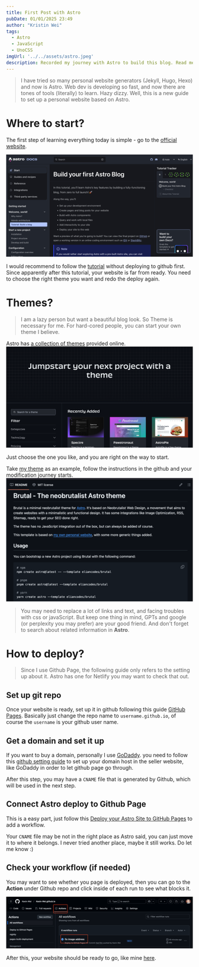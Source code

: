 ```yaml
---
title: First Post with Astro
pubDate: 01/01/2025 23:49
author: "Kristin Wei"
tags:
  - Astro
  - JavaScript
  - UnoCSS
imgUrl: '../../assets/astro.jpeg'
description: Recorded my journey with Astro to build this blog. Read me if you also want to learn to build this.
---
```

> I have tried so many personal website generators (Jekyll, Hugo, Hexo) and now is Astro. Web dev is developing so fast, and now there are tones of tools (literally) to learn. Hazy dizzy. Well, this is a new guide to set up a personal website based on Astro.

# Where to start?
The first step of learning everything today is simple - go to the [official website](https://docs.astro.build/en/getting-started/).

![](../../assets/astro_start.png)

I would recommend to follow the [tutorial](https://docs.astro.build/en/tutorial/0-introduction/) without deploying to github first. Since apparently after this tutorial, your website is far from ready. You need to choose the right theme you want and redo the deploy again.

# Themes?
> I am a lazy person but want a beautiful blog look. So Theme is necessary for me. For hard-cored people, you can start your own theme I believe.

Astro has [a collection of themes](https://astro.build/themes/?search=&categories%5B%5D=blog&categories%5B%5D=portfolio) provided online.
![](../../assets/astro_theme.png)

Just choose the one you like, and you are right on the way to start.

Take [my theme](https://astro.build/themes/details/brutal/) as an example, follow the instructions in the github and your modification journey starts.
![](../../assets/brutal_github.png)


> You may need to replace a lot of links and text, and facing troubles with css or javaScript. But keep one thing in mind, GPTs and google (or perplexity you may prefer) are your good friend. And don't forget to search about related information in **Astro**.


# How to deploy?
> Since I use Github Page, the following guide only refers to the setting up about it. Astro has one for Netlify you may want to check that out.

## Set up git repo
Once your website is ready, set up it in github following this guide [GitHub Pages](https://docs.github.com/en/pages/quickstart). Basically just change the repo name to `username.github.io`, of course the `username` is your github user name.

## Get a domain and set it up
If you want to buy a domain, personally I use [GoDaddy](https://www.godaddy.com/en-sg).
you need to follow this [github setting guide](https://docs.github.com/en/pages/configuring-a-custom-domain-for-your-github-pages-site/managing-a-custom-domain-for-your-github-pages-site) to set up your domain host in the seller website, like GoDaddy in order to let github page go through.

After this step, you may have a `CNAME` file that is generated by Github, which will be used in the next step.

## Connect Astro deploy to Github Page
This is a easy part,  just follow this [Deploy your Astro Site to GitHub Pages](https://docs.astro.build/en/guides/deploy/github/) to add a workflow.

Your `CNAME` file may be not in the right place as Astro said, you can just move it to where it belongs. I never tried another place, maybe it still works. Do let me know :)

## Check your workflow (if needed)
You may want to see whether you page is deployed, then you can go to the **Action** under Github repo and click inside of each run to see what blocks it.

![](../../assets/github_workflow.png)

After this, your website should be ready to go, like mine [here](https://kexinwei.org).